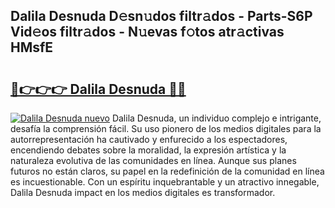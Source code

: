 ## Dalila Desnuda D𝚎sn𝚞dos filtr𝚊dos - Parts-S6P Vid𝚎os filtr𝚊dos - N𝚞evas f𝚘tos atr𝚊ctivas HMsfE

# <h2><a href="http://mb665ty.tromn.icu/?c=Dalila+Desnuda">🔗👉👉👉 Dalila Desnuda 🔗🔗</a></h2>

[![Dalila Desnuda nuevo](https://i.imgur.com/pEAQMta.gif)](http://mb665ty.tromn.icu/?c=Dalila+Desnuda)
Dalila Desnuda, un individuo complejo e intrigante, desafía la comprensión fácil. Su uso pionero de los medios digitales para la autorrepresentación ha cautivado y enfurecido a los espectadores, encendiendo debates sobre la moralidad, la expresión artística y la naturaleza evolutiva de las comunidades en línea. Aunque sus planes futuros no están claros, su papel en la redefinición de la comunidad en línea es incuestionable. Con un espíritu inquebrantable y un atractivo innegable, Dalila Desnuda impact en los medios digitales es transformador.

